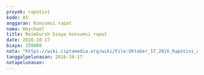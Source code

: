 ```yaml
---
proyek: rapotivi
kode: A5
anggaran: Konsumsi rapat
nama: Heychael
title: Reimbursh biaya konsumsi rapat
date: 2016-10-17
biaya: 350000
nota: "https://wiki.ciptamedia.org/wiki/File:Oktober_17_2016_Rapotivi_A5_Biaya_konsumsi_rapat.jpg"
tanggalpelunasan: 2016-10-17
notapelunasan:
---
```

